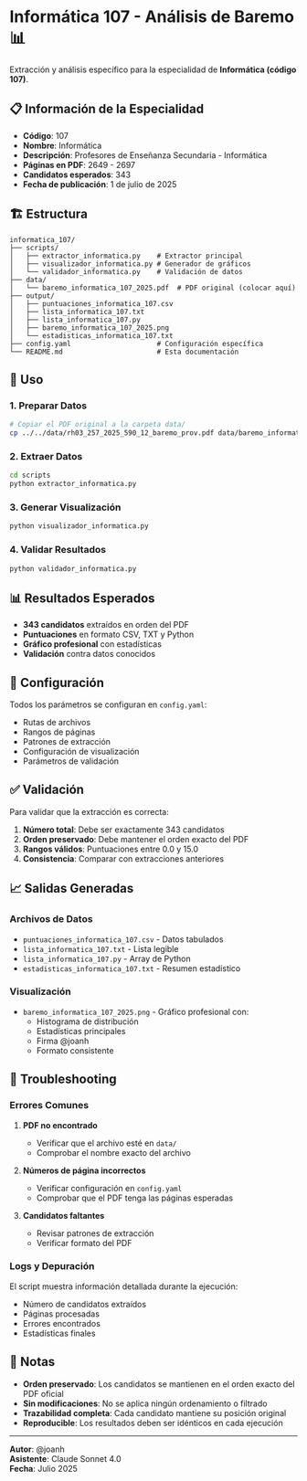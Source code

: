 # Informática 107 - Análisis de Baremo 📊

Extracción y análisis específico para la especialidad de **Informática (código 107)**.

## 📋 Información de la Especialidad

- **Código**: 107
- **Nombre**: Informática
- **Descripción**: Profesores de Enseñanza Secundaria - Informática
- **Páginas en PDF**: 2649 - 2697
- **Candidatos esperados**: 343
- **Fecha de publicación**: 1 de julio de 2025

## 🏗️ Estructura

```
informatica_107/
├── scripts/
│   ├── extractor_informatica.py    # Extractor principal
│   ├── visualizador_informatica.py # Generador de gráficos
│   └── validador_informatica.py    # Validación de datos
├── data/
│   └── baremo_informatica_107_2025.pdf  # PDF original (colocar aquí)
├── output/
│   ├── puntuaciones_informatica_107.csv
│   ├── lista_informatica_107.txt
│   ├── lista_informatica_107.py
│   ├── baremo_informatica_107_2025.png
│   └── estadisticas_informatica_107.txt
├── config.yaml                     # Configuración específica
└── README.md                       # Esta documentación
```

## 🚀 Uso

### 1. Preparar Datos
```bash
# Copiar el PDF original a la carpeta data/
cp ../../data/rh03_257_2025_590_12_baremo_prov.pdf data/baremo_informatica_107_2025.pdf
```

### 2. Extraer Datos
```bash
cd scripts
python extractor_informatica.py
```

### 3. Generar Visualización
```bash
python visualizador_informatica.py
```

### 4. Validar Resultados
```bash
python validador_informatica.py
```

## 📊 Resultados Esperados

- **343 candidatos** extraídos en orden del PDF
- **Puntuaciones** en formato CSV, TXT y Python
- **Gráfico profesional** con estadísticas
- **Validación** contra datos conocidos

## 🔧 Configuración

Todos los parámetros se configuran en `config.yaml`:

- Rutas de archivos
- Rangos de páginas
- Patrones de extracción
- Configuración de visualización
- Parámetros de validación

## ✅ Validación

Para validar que la extracción es correcta:

1. **Número total**: Debe ser exactamente 343 candidatos
2. **Orden preservado**: Debe mantener el orden exacto del PDF
3. **Rangos válidos**: Puntuaciones entre 0.0 y 15.0
4. **Consistencia**: Comparar con extracciones anteriores

## 📈 Salidas Generadas

### Archivos de Datos
- `puntuaciones_informatica_107.csv` - Datos tabulados
- `lista_informatica_107.txt` - Lista legible
- `lista_informatica_107.py` - Array de Python
- `estadisticas_informatica_107.txt` - Resumen estadístico

### Visualización
- `baremo_informatica_107_2025.png` - Gráfico profesional con:
  - Histograma de distribución
  - Estadísticas principales
  - Firma @joanh
  - Formato consistente

## 🚨 Troubleshooting

### Errores Comunes

1. **PDF no encontrado**
   - Verificar que el archivo esté en `data/`
   - Comprobar el nombre exacto del archivo

2. **Números de página incorrectos**
   - Verificar configuración en `config.yaml`
   - Comprobar que el PDF tenga las páginas esperadas

3. **Candidatos faltantes**
   - Revisar patrones de extracción
   - Verificar formato del PDF

### Logs y Depuración

El script muestra información detallada durante la ejecución:
- Número de candidatos extraídos
- Páginas procesadas
- Errores encontrados
- Estadísticas finales

## 📝 Notas

- **Orden preservado**: Los candidatos se mantienen en el orden exacto del PDF oficial
- **Sin modificaciones**: No se aplica ningún ordenamiento o filtrado
- **Trazabilidad completa**: Cada candidato mantiene su posición original
- **Reproducible**: Los resultados deben ser idénticos en cada ejecución

---

**Autor**: @joanh  
**Asistente**: Claude Sonnet 4.0  
**Fecha**: Julio 2025
